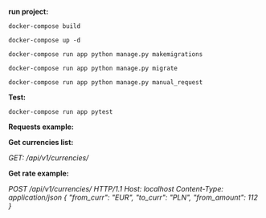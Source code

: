 **run project:**

`docker-compose build`

`docker-compose up -d`

`docker-compose run app python manage.py makemigrations`

`docker-compose run app python manage.py migrate`

`docker-compose run app python manage.py manual_request`


**Test:**

`docker-compose run app pytest`

**Requests example:**

**Get currencies list:**

_GET: /api/v1/currencies/_

**Get rate example:**

_POST /api/v1/currencies/ HTTP/1.1
Host: localhost
Content-Type: application/json
{
	"from_curr": "EUR",
	"to_curr": "PLN",
	"from_amount": 112
}_